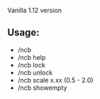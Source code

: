 Vanilla 1.12 version

## Usage:
- /ncb
- /ncb help
- /ncb lock
- /ncb unlock
- /ncb scale x.xx (0.5 - 2.0)
- /ncb showempty
